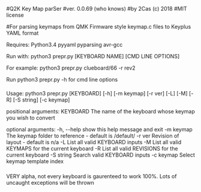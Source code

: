 #Q2K Key Map parSer
#ver. 0.0.69 (who knows)
#by 2Cas (c) 2018
#MIT license

#For parsing keymaps from QMK Firmware style keymap.c files to Keyplus YAML format

Requires: Python3.4 pyyaml pyparsing
avr-gcc

Run with:
python3 prepr.py [KEYBOARD NAME] [CMD LINE OPTIONS]

For example:
python3 prepr.py clueboard/66 -r rev2


Run python3 prepr.py -h for cmd line options

####
Usage: python3 prepr.py [KEYBOARD] [-h] [-m keymap] [-r ver] [-L] [-M] [-R] [-S string] [-c keymap] 

positional arguments:
  KEYBOARD    The name of the keyboard whose keymap you wish to convert

optional arguments:
  -h, --help  show this help message and exit
  -m keymap   The keymap folder to reference - default is /default/
  -r ver      Revision of layout - default is n/a
  -L          List all valid KEYBOARD inputs
  -M          List all valid KEYMAPS for the current keyboard
  -R          List all valid REVISIONS for the current keyboard
  -S string   Search valid KEYBOARD inputs
  -c keymap   Select keymap template index
#####

VERY alpha, not every keyboard is gaurenteed to work 100%. Lots of uncaught exceptions will be thrown
